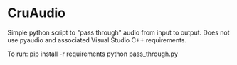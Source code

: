 # CruAudio

Simple python script to "pass through" audio from input to output.
Does not use pyaudio and associated Visual Studio C++ requirements.

To run:
pip install -r requirements
python pass_through.py
